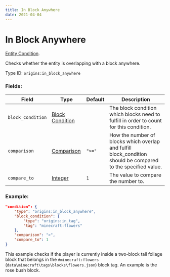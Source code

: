 ```yaml
---
title: In Block Anywhere
date: 2021-04-04
---
```

# In Block Anywhere

[Entity Condition](../entity_conditions.md).

Checks whether the entity is overlapping with a block anywhere.

Type ID: `origins:in_block_anywhere`

### Fields:

Field  | Type | Default | Description
-------|------|---------|-------------
`block_condition` | [Block Condition](../block_conditions.md) | |  The block condition which blocks need to fulfill in order to count for this condition.
`comparison` | [Comparison](../data_types/comparison.md) | `">="` |  How the number of blocks which overlap and fulfill block_condition should be compared to the specified value.
`compare_to` | [Integer](../data_types/integer.md) | `1` |  The value to compare the number to.

### Example:
```json
"condition": {
    "type": "origins:in_block_anywhere",
    "block_condition": {
        "type": "origins:in_tag",
        "tag": "minecraft:flowers"
    },
    "comparison": ">",
    "compare_to": 1
}
```
This example checks if the player is currently inside a two-block tall foliage block that belongs in the `#minecraft:flowers` (`data\minecraft\tags\blocks\flowers.json`) block tag. An example is the rose bush block.